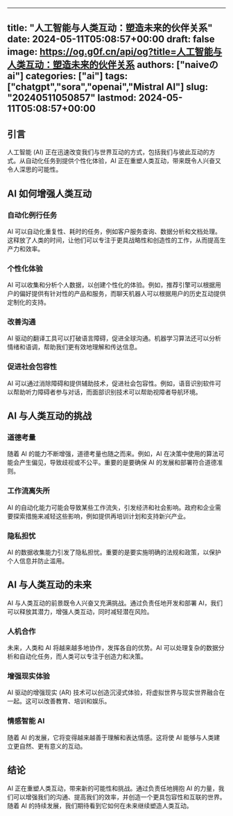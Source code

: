 
---
title: "人工智能与人类互动：塑造未来的伙伴关系"
date: 2024-05-11T05:08:57+00:00
draft: false
image: https://og.g0f.cn/api/og?title=人工智能与人类互动：塑造未来的伙伴关系
authors: ["naiveのai"]
categories: ["ai"]
tags: ["chatgpt","sora","openai","Mistral AI"]
slug: "20240511050857"
lastmod: 2024-05-11T05:08:57+00:00
---
## 引言
人工智能 (AI) 正在迅速改变我们与世界互动的方式，包括我们与彼此互动的方式。从自动化任务到提供个性化体验，AI 正在重塑人类互动，带来既令人兴奋又令人深思的可能性。

## AI 如何增强人类互动

### 自动化例行任务
AI 可以自动化重复性、耗时的任务，例如客户服务查询、数据分析和文档处理。这释放了人类的时间，让他们可以专注于更具战略性和创造性的工作，从而提高生产力和效率。

### 个性化体验
AI 可以收集和分析个人数据，以创建个性化的体验。例如，推荐引擎可以根据用户的偏好提供有针对性的产品和服务，而聊天机器人可以根据用户的历史互动提供定制化的支持。

### 改善沟通
AI 驱动的翻译工具可以打破语言障碍，促进全球沟通。机器学习算法还可以分析情绪和语调，帮助我们更有效地理解和传达信息。

### 促进社会包容性
AI 可以通过消除障碍和提供辅助技术，促进社会包容性。例如，语音识别软件可以帮助听力障碍者参与对话，而面部识别技术可以帮助视障者导航环境。

## AI 与人类互动的挑战

### 道德考量
随着 AI 的能力不断增强，道德考量也随之而来。例如，AI 在决策中使用的算法可能会产生偏见，导致歧视或不公平。重要的是要确保 AI 的发展和部署符合道德准则。

### 工作流离失所
AI 的自动化能力可能会导致某些工作流失，引发经济和社会影响。政府和企业需要探索措施来减轻这些影响，例如提供再培训计划和支持新兴产业。

### 隐私担忧
AI 的数据收集能力引发了隐私担忧。重要的是要实施明确的法规和政策，以保护个人信息并防止滥用。

## AI 与人类互动的未来

AI 与人类互动的前景既令人兴奋又充满挑战。通过负责任地开发和部署 AI，我们可以释放其潜力，增强人类互动，同时减轻潜在风险。

### 人机合作
未来，人类和 AI 将越来越多地协作，发挥各自的优势。AI 可以处理复杂的数据分析和自动化任务，而人类可以专注于创造力和决策。

### 增强现实体验
AI 驱动的增强现实 (AR) 技术可以创造沉浸式体验，将虚拟世界与现实世界融合在一起。这可以改善教育、培训和娱乐。

### 情感智能 AI
随着 AI 的发展，它将变得越来越善于理解和表达情感。这将使 AI 能够与人类建立更自然、更有意义的互动。

## 结论
AI 正在重塑人类互动，带来新的可能性和挑战。通过负责任地拥抱 AI 的力量，我们可以增强我们的沟通、提高我们的效率，并创造一个更具包容性和互联的世界。随着 AI 的持续发展，我们期待看到它如何在未来继续塑造人类互动。